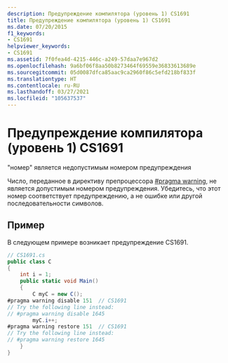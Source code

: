 ```yaml
---
description: Предупреждение компилятора (уровень 1) CS1691
title: Предупреждение компилятора (уровень 1) CS1691
ms.date: 07/20/2015
f1_keywords:
- CS1691
helpviewer_keywords:
- CS1691
ms.assetid: 7f0fea4d-4215-446c-a249-57daa7e967d2
ms.openlocfilehash: 9a6bf06f8aa50b8273464f69559e36833613689e
ms.sourcegitcommit: 05d0087dfca85aac9ca2960f86c5efd218bf833f
ms.translationtype: HT
ms.contentlocale: ru-RU
ms.lasthandoff: 03/27/2021
ms.locfileid: "105637537"
---
```

# <a name="compiler-warning-level-1-cs1691"></a>Предупреждение компилятора (уровень 1) CS1691

"номер" является недопустимым номером предупреждения  
  
 Число, переданное в директиву препроцессора [#pragma warning](../preprocessor-directives.md#pragma-warning), не является допустимым номером предупреждения. Убедитесь, что этот номер соответствует предупреждению, а не ошибке или другой последовательности символов.  
  
## <a name="example"></a>Пример  

 В следующем примере возникает предупреждение CS1691.  
  
```csharp  
// CS1691.cs  
public class C  
{  
    int i = 1;  
    public static void Main()  
    {  
        C myC = new C();  
#pragma warning disable 151  // CS1691  
// Try the following line instead:  
// #pragma warning disable 1645
        myC.i++;  
#pragma warning restore 151  // CS1691  
// Try the following line instead:  
// #pragma warning restore 1645
    }  
}  
```
